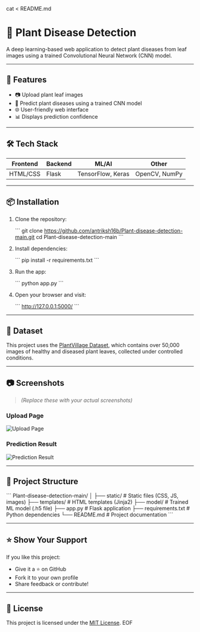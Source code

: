 cat <<EOF > README.md
# 🌿 Plant Disease Detection

A deep learning-based web application to detect plant diseases from leaf images using a trained Convolutional Neural Network (CNN) model.

---

## 🚀 Features

- 📷 Upload plant leaf images
- 🧠 Predict plant diseases using a trained CNN model
- 🌐 User-friendly web interface
- 📊 Displays prediction confidence

---

## 🛠️ Tech Stack

| Frontend | Backend | ML/AI              | Other         |
|----------|---------|--------------------|---------------|
| HTML/CSS | Flask   | TensorFlow, Keras  | OpenCV, NumPy |

---

## 📦 Installation

1. Clone the repository:

   \`\`\`
   git clone https://github.com/antriksh16b/Plant-disease-detection-main.git
   cd Plant-disease-detection-main
   \`\`\`

2. Install dependencies:

   \`\`\`
   pip install -r requirements.txt
   \`\`\`

3. Run the app:

   \`\`\`
   python app.py
   \`\`\`

4. Open your browser and visit:

   \`\`\`
   http://127.0.0.1:5000/
   \`\`\`

---

## 🧪 Dataset

This project uses the [PlantVillage Dataset](https://www.kaggle.com/datasets/emmarex/plantdisease), which contains over 50,000 images of healthy and diseased plant leaves, collected under controlled conditions.

---

## 📷 Screenshots

> *(Replace these with your actual screenshots)*

### Upload Page

![Upload Page](screenshots/upload_page.png)

### Prediction Result

![Prediction Result](screenshots/prediction_result.png)

---

## 📁 Project Structure

\`\`\`
Plant-disease-detection-main/
│
├── static/               # Static files (CSS, JS, images)
├── templates/            # HTML templates (Jinja2)
├── model/                # Trained ML model (.h5 file)
├── app.py                # Flask application
├── requirements.txt      # Python dependencies
└── README.md             # Project documentation
\`\`\`

---

## ⭐ Show Your Support

If you like this project:

- Give it a ⭐ on GitHub
- Fork it to your own profile
- Share feedback or contribute!

---

## 📃 License

This project is licensed under the [MIT License](LICENSE).
EOF
